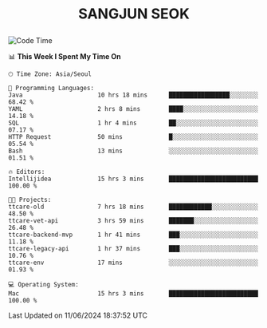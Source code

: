 <h1>
 <p align="center">
   SANGJUN SEOK
 </p>
</h1>

<!--START_SECTION:waka-->
![Code Time](http://img.shields.io/badge/Code%20Time-3%2C596%20hrs%2037%20mins-blue)

📊 **This Week I Spent My Time On** 

```text
🕑︎ Time Zone: Asia/Seoul

💬 Programming Languages: 
Java                     10 hrs 18 mins      █████████████████░░░░░░░░   68.42 % 
YAML                     2 hrs 8 mins        ████░░░░░░░░░░░░░░░░░░░░░   14.18 % 
SQL                      1 hr 4 mins         ██░░░░░░░░░░░░░░░░░░░░░░░   07.17 % 
HTTP Request             50 mins             █░░░░░░░░░░░░░░░░░░░░░░░░   05.54 % 
Bash                     13 mins             ░░░░░░░░░░░░░░░░░░░░░░░░░   01.51 % 

🔥 Editors: 
Intellijidea             15 hrs 3 mins       █████████████████████████   100.00 % 

🐱‍💻 Projects: 
ttcare-old               7 hrs 18 mins       ████████████░░░░░░░░░░░░░   48.50 % 
ttcare-vet-api           3 hrs 59 mins       ███████░░░░░░░░░░░░░░░░░░   26.48 % 
ttcare-backend-mvp       1 hr 41 mins        ███░░░░░░░░░░░░░░░░░░░░░░   11.18 % 
ttcare-legacy-api        1 hr 37 mins        ███░░░░░░░░░░░░░░░░░░░░░░   10.76 % 
ttcare-env               17 mins             ░░░░░░░░░░░░░░░░░░░░░░░░░   01.93 % 

💻 Operating System: 
Mac                      15 hrs 3 mins       █████████████████████████   100.00 % 
```


 Last Updated on 11/06/2024 18:37:52 UTC
<!--END_SECTION:waka-->
